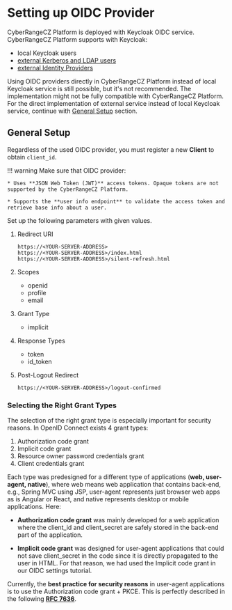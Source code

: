 # Setting up OIDC Provider

CyberRangeCZ Platform is deployed with Keycloak OIDC service. CyberRangeCZ Platform supports with Keycloak:

* local Keycloak users
* [external Kerberos and LDAP users](https://www.keycloak.org/docs/latest/server_admin/#_user-storage-federation)
* [external Identity Providers](https://www.keycloak.org/docs/latest/server_admin/#_identity_broker)

Using OIDC providers directly in CyberRangeCZ Platform instead of local Keycloak service is still possible, but it's not recommended. The implementation might not be fully compatible with CyberRangeCZ Platform. For the direct implementation of external service instead of local Keycloak service, continue with [General Setup](#general-setup) section.

## General Setup

Regardless of the used OIDC provider, you must register a new **Client** to obtain `client_id`.

!!! warning
    Make sure that OIDC provider:

    * Uses **JSON Web Token (JWT)** access tokens. Opaque tokens are not supported by the CyberRangeCZ Platform.

    * Supports the **user info endpoint** to validate the access token and retrieve base info about a user.


Set up the following parameters with given values.

1. Redirect URI

    ```
    https://<YOUR-SERVER-ADDRESS>
    https://<YOUR-SERVER-ADDRESS>/index.html
    https://<YOUR-SERVER-ADDRESS>/silent-refresh.html
    ```

2. Scopes
    * openid
    * profile
    * email

3. Grant Type
    * implicit

4. Response Types
    * token
    * id_token

5. Post-Logout Redirect

    ```
    https://<YOUR-SERVER-ADDRESS>/logout-confirmed
    ```

### Selecting the Right Grant Types
The selection of the right grant type is especially important for security reasons. In OpenID Connect exists 4 grant types:

1. Authorization code grant
2. Implicit code grant
3. Resource owner password credentials grant
4. Client credentials grant

Each type was predesigned for a different type of applications (**web, user-agent, native**), where web means web application that contains back-end, e.g., Spring MVC using JSP, user-agent represents just browser web apps as is Angular or React, and native represents desktop or mobile applications. Here:

* **Authorization code grant** was mainly developed for a web application where the client_id and client_secret are safely stored in the back-end part of the application.

* **Implicit code grant** was designed for user-agent applications that could not save client_secret in the code since it is directly propagated to the user in HTML. For that reason, we had used the Implicit code grant in our OIDC settings tutorial.

Currently, the **best practice for security reasons** in user-agent applications is to use the Authorization code grant + PKCE. This is perfectly described in the following [**RFC 7636**](https://tools.ietf.org/html/rfc7636).
